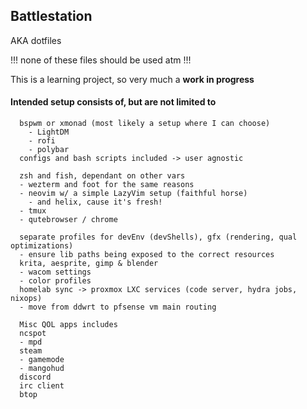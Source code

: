 ## Battlestation

AKA dotfiles

!!! none of these files should be used atm !!!

This is a learning project, so very much a **work in progress** 


#### Intended setup consists of, but are not limited to

```NixOS w/ home-manager, flakes and possibly some setup with hydra and/or nixops
  bspwm or xmonad (most likely a setup where I can choose)
    - LightDM
    - rofi
    - polybar
  configs and bash scripts included -> user agnostic
```
```
  zsh and fish, dependant on other vars
  - wezterm and foot for the same reasons
  - neovim w/ a simple LazyVim setup (faithful horse)
    - and helix, cause it's fresh!
  - tmux
  - qutebrowser / chrome
```
```
  separate profiles for devEnv (devShells), gfx (rendering, qual optimizations)
  - ensure lib paths being exposed to the correct resources
  krita, aesprite, gimp & blender
  - wacom settings
  - color profiles
  homelab sync -> proxmox LXC services (code server, hydra jobs, nixops)
  - move from ddwrt to pfsense vm main routing
```
```
  Misc QOL apps includes
  ncspot
  - mpd
  steam
  - gamemode
  - mangohud
  discord
  irc client
  btop
```
